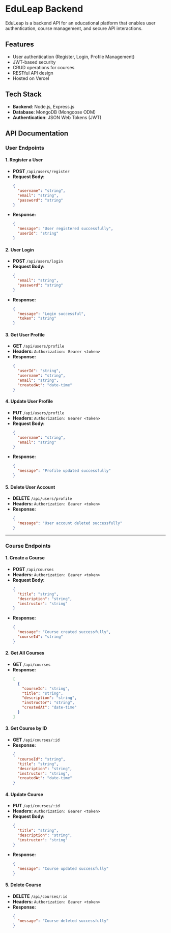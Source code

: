 # EduLeap Backend

EduLeap is a backend API for an educational platform that enables user authentication, course management, and secure API interactions.

## Features
- User authentication (Register, Login, Profile Management)
- JWT-based security
- CRUD operations for courses
- RESTful API design
- Hosted on Vercel

## Tech Stack
- **Backend**: Node.js, Express.js
- **Database**: MongoDB (Mongoose ODM)
- **Authentication**: JSON Web Tokens (JWT)

## API Documentation

### User Endpoints
#### 1. Register a User
- **POST** `/api/users/register`
- **Request Body:**
  ```json
  {
    "username": "string",
    "email": "string",
    "password": "string"
  }
  ```
- **Response:**
  ```json
  {
    "message": "User registered successfully",
    "userId": "string"
  }
  ```

#### 2. User Login
- **POST** `/api/users/login`
- **Request Body:**
  ```json
  {
    "email": "string",
    "password": "string"
  }
  ```
- **Response:**
  ```json
  {
    "message": "Login successful",
    "token": "string"
  }
  ```

#### 3. Get User Profile
- **GET** `/api/users/profile`
- **Headers:** `Authorization: Bearer <token>`
- **Response:**
  ```json
  {
    "userId": "string",
    "username": "string",
    "email": "string",
    "createdAt": "date-time"
  }
  ```

#### 4. Update User Profile
- **PUT** `/api/users/profile`
- **Headers:** `Authorization: Bearer <token>`
- **Request Body:**
  ```json
  {
    "username": "string",
    "email": "string"
  }
  ```
- **Response:**
  ```json
  {
    "message": "Profile updated successfully"
  }
  ```

#### 5. Delete User Account
- **DELETE** `/api/users/profile`
- **Headers:** `Authorization: Bearer <token>`
- **Response:**
  ```json
  {
    "message": "User account deleted successfully"
  }
  ```

---

### Course Endpoints
#### 1. Create a Course
- **POST** `/api/courses`
- **Headers:** `Authorization: Bearer <token>`
- **Request Body:**
  ```json
  {
    "title": "string",
    "description": "string",
    "instructor": "string"
  }
  ```
- **Response:**
  ```json
  {
    "message": "Course created successfully",
    "courseId": "string"
  }
  ```

#### 2. Get All Courses
- **GET** `/api/courses`
- **Response:**
  ```json
  [
    {
      "courseId": "string",
      "title": "string",
      "description": "string",
      "instructor": "string",
      "createdAt": "date-time"
    }
  ]
  ```

#### 3. Get Course by ID
- **GET** `/api/courses/:id`
- **Response:**
  ```json
  {
    "courseId": "string",
    "title": "string",
    "description": "string",
    "instructor": "string",
    "createdAt": "date-time"
  }
  ```

#### 4. Update Course
- **PUT** `/api/courses/:id`
- **Headers:** `Authorization: Bearer <token>`
- **Request Body:**
  ```json
  {
    "title": "string",
    "description": "string",
    "instructor": "string"
  }
  ```
- **Response:**
  ```json
  {
    "message": "Course updated successfully"
  }
  ```

#### 5. Delete Course
- **DELETE** `/api/courses/:id`
- **Headers:** `Authorization: Bearer <token>`
- **Response:**
  ```json
  {
    "message": "Course deleted successfully"
  }
  ```

